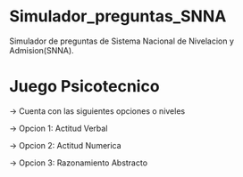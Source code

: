 # Simulador_preguntas_SNNA
Simulador de preguntas de Sistema Nacional de Nivelacion y Admision(SNNA).

# Juego Psicotecnico

-> Cuenta con las siguientes opciones o niveles

-> Opcion 1: Actitud Verbal

-> Opcion 2: Actitud Numerica

-> Opcion 3: Razonamiento Abstracto
